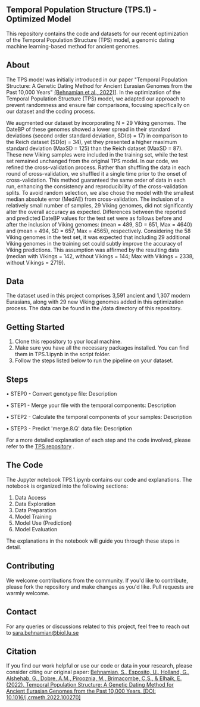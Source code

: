 ## Temporal Population Structure (TPS.1) - Optimized Model

This repository contains the code and datasets for our recent optimization of the Temporal Population Structure (TPS) model, a genomic dating machine learning-based method for ancient genomes.

## About
The TPS model was initially introduced in our paper "Temporal Population Structure: A Genetic Dating Method for Ancient Eurasian Genomes from the Past 10,000 Years" [(Behnamian et al., 2022)](https://www.sciencedirect.com/science/article/pii/S2667237522001473?via%3Dihub)]. In the optimization of the Temporal Population Structure (TPS) model, we adapted our approach to prevent randomness and ensure fair comparisons, focusing specifically on our dataset and the coding process.

We augmented our dataset by incorporating N = 29 Viking genomes. The DateBP of these genomes showed a lower spread in their standard deviations (second order standard deviation, SD(σ) = 17) in comparison to the Reich dataset (SD(σ) = 34), yet they presented a higher maximum standard deviation (MaxSD = 125) than the Reich dataset (MaxSD = 87). These new Viking samples were included in the training set, while the test set remained unchanged from the original TPS model. In our code, we refined the cross-validation process. Rather than shuffling the data in each round of cross-validation, we shuffled it a single time prior to the onset of cross-validation. This method guaranteed the same order of data in each run, enhancing the consistency and reproducibility of the cross-validation splits. To avoid random selection, we also chose the model with the smallest median absolute error (MedAE) from cross-validation.
The inclusion of a relatively small number of samples, 29 Viking genomes, did not significantly alter the overall accuracy as expected. Differences between the reported and predicted DateBP values for the test set were as follows before and after the inclusion of Viking genomes: (mean = 489, SD = 651, Max = 4640) and (mean = 494, SD = 657, Max = 4565), respectively. Considering the 58 Viking genomes in the test set, it was expected that including 29 additional Viking genomes in the training set could subtly improve the accuracy of Viking predictions. This assumption was affirmed by the resulting data (median with Vikings = 142, without Vikings = 144; Max with Vikings = 2338, without Vikings = 2719).

## Data
The dataset used in this project comprises 3,591 ancient and 1,307 modern Eurasians, along with 29 new Viking genomes added in this optimization process. The data can be found in the /data directory of this repository.

## Getting Started
1.	Clone this repository to your local machine.
2.	Make sure you have all the necessary packages installed. You can find them in TPS.1.ipynb in the script folder.
3.	Follow the steps listed below to run the pipeline on your dataset.

## Steps 
• STEP0 - Convert genotype file: Description

•	STEP1 - Merge your file with the temporal components: Description

•	STEP2 - Calculate the temporal components of your samples: Description

•	STEP3 - Predict 'merge.8.Q' data file: Description

For a more detailed explanation of each step and the code involved, please refer to the [TPS repository](https://github.com/sarabehnamian/Origins-of-Ancient-Eurasian-Genomes)
.

## The Code
The Jupyter notebook TPS.1.ipynb contains our code and explanations. The notebook is organized into the following sections:
1.	Data Access
2.	Data Exploration
3.	Data Preparation
4.	Model Training
5.	Model Use (Prediction)
6.	Model Evaluation
   
The explanations in the notebook will guide you through these steps in detail.

## Contributing
We welcome contributions from the community. If you'd like to contribute, please fork the repository and make changes as you'd like. Pull requests are warmly welcome.

## Contact
For any queries or discussions related to this project, feel free to reach out to sara.behnamian@biol.lu.se

## Citation
If you find our work helpful or use our code or data in your research, please consider citing our original paper:
[Behnamian, S., Esposito, U., Holland, G., Alshehab, G., Dobre, A.M., Pirooznia, M., Brimacombe, C.S., & Elhaik, E. (2022). Temporal Population Structure: A Genetic Dating Method for Ancient Eurasian Genomes from the Past 10,000 Years. [DOI: 10.1016/j.crmeth.2022.100270]](https://www.sciencedirect.com/science/article/pii/S2667237522001473?via%3Dihub)



